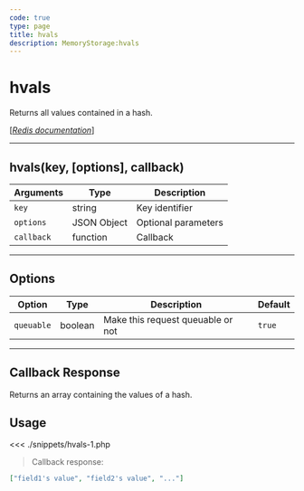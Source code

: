 ```yaml
---
code: true
type: page
title: hvals
description: MemoryStorage:hvals
---
```


# hvals

Returns all values contained in a hash.

[[_Redis documentation_]](https://redis.io/commands/hvals)

---

## hvals(key, [options], callback)

| Arguments  | Type        | Description         |
| ---------- | ----------- | ------------------- |
| `key`      | string      | Key identifier      |
| `options`  | JSON Object | Optional parameters |
| `callback` | function    | Callback            |

---

## Options

| Option     | Type    | Description                       | Default |
| ---------- | ------- | --------------------------------- | ------- |
| `queuable` | boolean | Make this request queuable or not | `true`  |

---

## Callback Response

Returns an array containing the values of a hash.

## Usage

<<< ./snippets/hvals-1.php

> Callback response:

```json
["field1's value", "field2's value", "..."]
```

